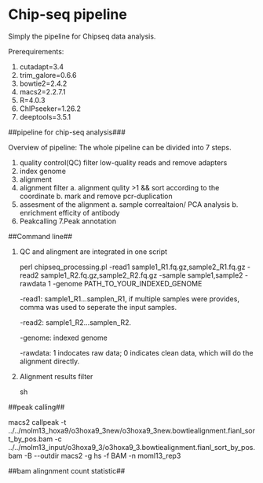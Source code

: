 # Chip-seq pipeline
Simply the pipeline for Chipseq data analysis.

Prerequirements:
  1. cutadapt=3.4
  2. trim_galore=0.6.6
  3. bowtie2=2.4.2
  4. macs2=2.2.7.1
  4. R=4.0.3
  5. ChIPseeker=1.26.2
  6. deeptools=3.5.1

##pipeline for chip-seq analysis###

Overview of pipeline: The whole pipeline can be divided into 7 steps.
   1. quality control(QC)
   filter low-quality reads and remove adapters 
   2. index genome
   3. alignment
   4. alignment filter
     a. alignment qulity >1 && sort according to the coordinate
     b. mark and remove pcr-duplication
   5. assesment of the alignment 
     a. sample correaltaion/ PCA analysis
     b. enrichment efficity of antibody
   6. Peakcalling
   7.Peak annotation

##Command line##
1. QC and alingment are integrated in one script

    perl chipseq_processing.pl -read1 sample1_R1.fq.gz,sample2_R1.fq.gz -read2 sample1_R2.fq.gz,sample2_R2.fq.gz -sample sample1,sample2 -rawdata 1 -genome PATH_TO_YOUR_INDEXED_GENOME

    -read1: sample1_R1...samplen_R1, if multiple samples were provides, comma was used to seperate the input samples.

    -read2: sample1_R2...samplen_R2.

    -genome: indexed genome 

    -rawdata: 1 indocates raw data; 0 indicates clean data, which will do the alignment directly.


2. Alignment results filter
    
    sh 
  

##peak calling##
 
 macs2 callpeak -t ../../molm13_hoxa9/o3hoxa9_3new/o3hoxa9_3new.bowtiealignment.fianl_sort_by_pos.bam -c ../../molm13_input/o3hoxa9_3/o3hoxa9_3.bowtiealignment.fianl_sort_by_pos.bam -B --outdir macs2 -g hs -f BAM -n moml13_rep3 
 
##bam alingnment count statistic##



